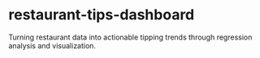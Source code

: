 # restaurant-tips-dashboard
Turning restaurant data into actionable tipping trends through regression analysis and visualization.
